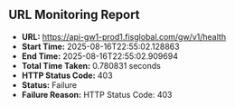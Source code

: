 ## URL Monitoring Report

- **URL:** https://api-gw1-prod1.fisglobal.com/gw/v1/health
- **Start Time:** 2025-08-16T22:55:02.128863
- **End Time:** 2025-08-16T22:55:02.909694
- **Total Time Taken:** 0.780831 seconds
- **HTTP Status Code:** 403
- **Status:** Failure
- **Failure Reason:** HTTP Status Code: 403
